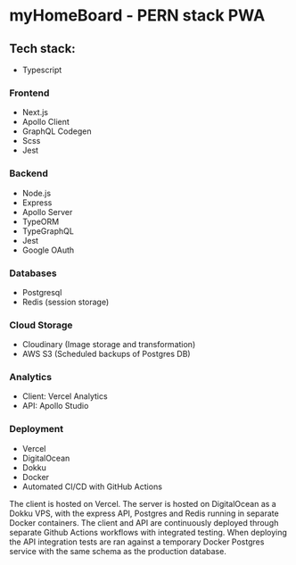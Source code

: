 # myHomeBoard - PERN stack PWA

## Tech stack:

- Typescript

### Frontend

- Next.js
- Apollo Client
- GraphQL Codegen
- Scss
- Jest

### Backend

- Node.js
- Express
- Apollo Server
- TypeORM
- TypeGraphQL
- Jest
- Google OAuth

### Databases

- Postgresql
- Redis (session storage)

### Cloud Storage

- Cloudinary (Image storage and transformation)
- AWS S3 (Scheduled backups of Postgres DB)

### Analytics

- Client: Vercel Analytics
- API: Apollo Studio

### Deployment

- Vercel
- DigitalOcean
- Dokku
- Docker
- Automated CI/CD with GitHub Actions

The client is hosted on Vercel. The server is hosted on DigitalOcean as a Dokku VPS, with the express API, Postgres and Redis running in separate Docker containers.
The client and API are continuously deployed through separate Github Actions workflows with integrated testing. When deploying the API integration tests are ran against a temporary Docker Postgres service with the same schema as the production database.
